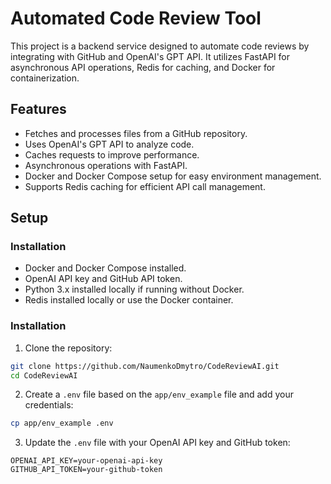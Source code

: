 # Automated Code Review Tool
This project is a backend service designed to automate code reviews by integrating with GitHub and OpenAI's GPT API. It utilizes FastAPI for asynchronous API operations, Redis for caching, and Docker for containerization.

## Features
* Fetches and processes files from a GitHub repository.
* Uses OpenAI's GPT API to analyze code.
* Caches requests to improve performance.
* Asynchronous operations with FastAPI.
* Docker and Docker Compose setup for easy environment management.
* Supports Redis caching for efficient API call management.

## Setup
### Installation
* Docker and Docker Compose installed.
* OpenAI API key and GitHub API token.
* Python 3.x installed locally if running without Docker.
* Redis installed locally or use the Docker container.

### Installation

1. Clone the repository:
```bash
git clone https://github.com/NaumenkoDmytro/CodeReviewAI.git
cd CodeReviewAI
```
2. Create a `.env` file based on the `app/env_example` file and add your credentials:
```bash
cp app/env_example .env
```
3. Update the `.env` file with your OpenAI API key and GitHub token:
```env
OPENAI_API_KEY=your-openai-api-key
GITHUB_API_TOKEN=your-github-token
```


